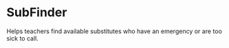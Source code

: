 # SubFinder
Helps teachers find available substitutes who have an emergency or are too sick to call.
